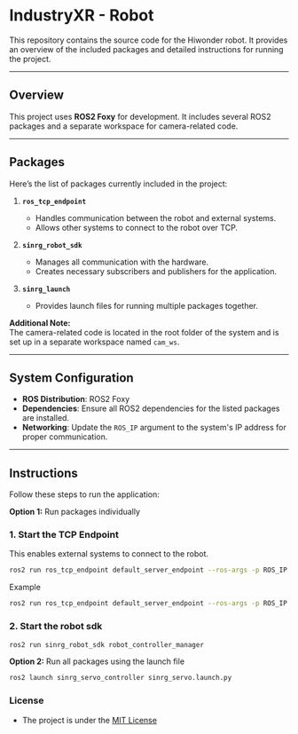 # **IndustryXR - Robot**

This repository contains the source code for the Hiwonder robot. It provides an overview of the included packages and detailed instructions for running the project.  

---

## **Overview**

This project uses **ROS2 Foxy** for development. It includes several ROS2 packages and a separate workspace for camera-related code.  

---

## **Packages**

Here’s the list of packages currently included in the project:  

1. **`ros_tcp_endpoint`**  
   - Handles communication between the robot and external systems.  
   - Allows other systems to connect to the robot over TCP.  

2. **`sinrg_robot_sdk`**  
   - Manages all communication with the hardware.  
   - Creates necessary subscribers and publishers for the application.  

3. **`sinrg_launch`**  
   - Provides launch files for running multiple packages together.  

**Additional Note:**  
The camera-related code is located in the root folder of the system and is set up in a separate workspace named `cam_ws`.  

---

## **System Configuration**

- **ROS Distribution**: ROS2 Foxy  
- **Dependencies**: Ensure all ROS2 dependencies for the listed packages are installed.  
- **Networking**: Update the `ROS_IP` argument to the system's IP address for proper communication.  

---

## **Instructions**

Follow these steps to run the application:  

**Option 1:** Run packages individually 

### **1. Start the TCP Endpoint**  
This enables external systems to connect to the robot.  

```bash
ros2 run ros_tcp_endpoint default_server_endpoint --ros-args -p ROS_IP:=<YOUR_SYSTEM_IP>
```

Example
```bash
ros2 run ros_tcp_endpoint default_server_endpoint --ros-args -p ROS_IP:=10.188.58.100
```
### **2. Start the robot sdk**
```bash
ros2 run sinrg_robot_sdk robot_controller_manager
```

**Option 2:** Run all packages using the launch file

```bash
ros2 launch sinrg_servo_controller sinrg_servo.launch.py
```


### License

- The project is under the [MIT License](LICENSE)